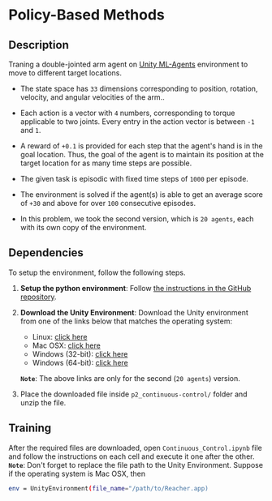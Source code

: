 # Policy-Based Methods

## Description

Traning a double-jointed arm agent on [Unity ML-Agents](https://github.com/Unity-Technologies/ml-agents) environment to move to different target locations.

* The state space has `33` dimensions corresponding to position, rotation, velocity, and angular velocities of the arm.. 

* Each action is a vector with `4` numbers, corresponding to torque applicable to two joints. Every entry in the action vector is between `-1` and `1`.

* A reward of `+0.1` is provided for each step that the agent's hand is in the goal location. Thus, the goal of the agent is to maintain its position at the target location for as many time steps are possible.

* The given task is episodic with fixed time steps of `1000` per episode.

* The environment is solved if the agent(s) is able to get an average score of `+30` and above for over `100` consecutive episodes. 

* In this problem, we took the second version, which is `20 agents`, each with its own copy of the environment.

## Dependencies
To setup the environment, follow the following steps.

1. **Setup the python environment**: Follow [the instructions in the GitHub repository](https://github.com/udacity/deep-reinforcement-learning#dependencies).

2. **Download the Unity Environment**: Download the Unity environment from one of the links below that matches the operating system:
    * Linux: [click here](https://s3-us-west-1.amazonaws.com/udacity-drlnd/P2/Reacher/Reacher_Linux.zip)
    * Mac OSX: [click here](https://s3-us-west-1.amazonaws.com/udacity-drlnd/P2/Reacher/Reacher.app.zip)
    * Windows (32-bit): [click here](https://s3-us-west-1.amazonaws.com/udacity-drlnd/P2/Reacher/Reacher_Windows_x86.zip)
    * Windows (64-bit): [click here](https://s3-us-west-1.amazonaws.com/udacity-drlnd/P2/Reacher/Reacher_Windows_x86_64.zip)

    **`Note`**: The above links are only for the second (`20 agents`) version.

3. Place the downloaded file inside `p2_continuous-control/` folder and unzip the file.

## Training
After the required files are downloaded, open `Continuous_Control.ipynb` file and follow the instructions on each cell and execute it one after the other. 
**`Note`**: Don't forget to replace the file path to the Unity Environment. Suppose if the operating system is Mac OSX, then
```bash
env = UnityEnvironment(file_name="/path/to/Reacher.app)
```

